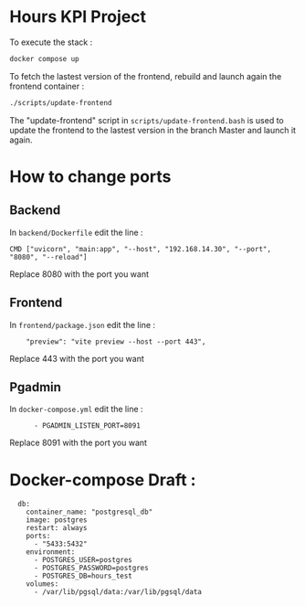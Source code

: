 
Hours KPI Project
============================================

To execute the stack :

```bash
docker compose up
```

To fetch the lastest version of the frontend, rebuild and launch again the frontend container :

```bash
./scripts/update-frontend
```


The "update-frontend" script in ```scripts/update-frontend.bash``` is used to update the frontend to the lastest version in the branch Master and launch it again.

# How to change ports

## Backend

In ```backend/Dockerfile``` edit the line : 
```
CMD ["uvicorn", "main:app", "--host", "192.168.14.30", "--port", "8080", "--reload"]
```
Replace 8080 with the port you want

## Frontend

In ```frontend/package.json``` edit the line : 
```
    "preview": "vite preview --host --port 443",
```
Replace 443 with the port you want

## Pgadmin

In ```docker-compose.yml``` edit the line : 
```
      - PGADMIN_LISTEN_PORT=8091
```
Replace 8091 with the port you want

# Docker-compose Draft :
```
  db:
    container_name: "postgresql_db"
    image: postgres
    restart: always
    ports:
      - "5433:5432"
    environment:
      - POSTGRES_USER=postgres
      - POSTGRES_PASSWORD=postgres
      - POSTGRES_DB=hours_test
    volumes:
      - /var/lib/pgsql/data:/var/lib/pgsql/data
```